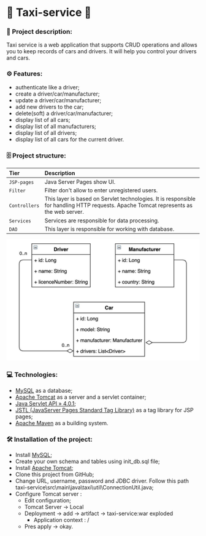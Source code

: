# 🚖 Taxi-service 🚖

### 📜 Project description: 
Taxi service is a web application that supports CRUD operations and  allows you to keep records of cars and drivers.
It will help you control your drivers and cars.

### ⚙️ Features:
- authenticate like a driver;
- create a driver/car/manufacturer;
- update a driver/car/manufacturer;
- add new drivers to the car;
- delete(soft) a driver/car/manufacturer;
- display list of all cars;
- display list of all manufacturers;
- display list of all drivers;
- display list of all cars for the current driver.

### 🗄 Project structure:

| Tier                                        | Description                                                                                                                            |
|:--------------------------------------------|:---------------------------------------------------------------------------------------------------------------------------------------|
| `JSP-pages`                                 | Java Server Pages show UI.                                                                                                             |
| `Filter`                                    | Filter don't allow to enter unregistered  users.                                                                                       |
| `Controllers`                               | This layer is based on Servlet technologies. It is responsible for handling HTTP requests. Apache Tomcat represents as the web server. |     |
| `Services`                                  | Services are responsible for data processing.                                                                                          |
| `DAO`                                       | This layer is responsible for working with database.                                                                                   |

![diagram](img/taxi_models_diagram.jpeg)

### 💻 Technologies:

- [MySQL](https://www.mysql.com/) as a database;
- [Apache Tomcat](https://tomcat.apache.org/) as a server and a servlet container;
- [Java Servlet API » 4.0.1](https://mvnrepository.com/artifact/javax.servlet/javax.servlet-api/4.0.1);
- [JSTL (JavaServer Pages Standard Tag Library)](https://mvnrepository.com/artifact/jstl/jstl/1.2) as a tag library for JSP pages;
- [Apache Maven](https://maven.apache.org/) as a building system.

### 🛠 Installation of the project:

- Install [MySQL](https://www.mysql.com/);
- Create your own schema and tables using init_db.sql file;
- Install [Apache Tomcat](https://archive.apache.org/dist/tomcat/tomcat-9/v9.0.50/bin/);
- Clone this project from GitHub;
- Change URL, username, password and JDBC driver. Follow this path taxi-service\src\main\java\taxi\util\ConnectionUtil.java;
- Configure Tomcat server :
  - Edit configuration;
  - Tomcat Server -> Local
  - Deployment -> add -> artifact -> taxi-service:war exploded
    - Application context : /
  - Pres apply -> okay.